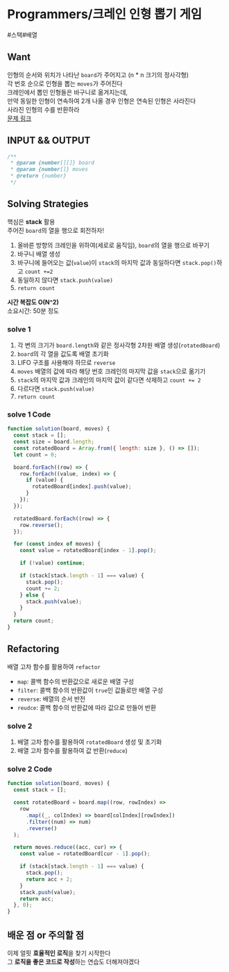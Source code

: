 # Programmers/크레인 인형 뽑기 게임

#스택#배열

## Want

인형의 순서와 위치가 나타난 `board`가 주어지고 (n \* n 크기의 정사각형)  
각 번호 순으로 인형을 뽑는 `moves`가 주어진다  
크레인에서 뽑인 인형들은 바구니로 옮겨지는데,  
만약 동일한 인형이 연속하여 2개 나올 경우 인형은 연속된 인형은 사라진다  
사라진 인형의 수를 반환하라  
[문제 링크](https://school.programmers.co.kr/learn/courses/30/lessons/64061)

## INPUT && OUTPUT

```js
/**
 * @param {number[][]} board
 * @param {number[]} moves
 * @return {number}
 */
```

## Solving Strategies

핵심은 **stack** 활용  
주어진 `board`의 열을 행으로 회전하자!

1. 올바른 방향의 크레인을 위하여(세로로 움직임), `board`의 열을 행으로 바꾸기
2. 바구니 배열 생성
3. 바구니에 들어오는 값(`value`)이 `stack`의 마지막 값과 동일하다면 `stack.pop()`하고 `count +=2`
4. 동일하지 않다면 `stack.push(value)`
5. `return count`

**시간 복잡도 O(N^2)**  
소요시간: 50분 정도

### solve 1

1. 각 변의 크기가 `board.length`와 같은 정사각형 2차원 배열 생성(`rotatedBoard`)
2. `board`의 각 열을 값도록 배열 초기화
3. LIFO 구조를 사용해야 하므로 `reverse`
4. `moves` 배열의 값에 따라 해당 번호 크레인의 마지막 값을 `stack`으로 옮기기
5. `stack`의 마지막 값과 크레인의 마지막 값이 같다면 삭제하고 `count += 2`
6. 다르다면 `stack.push(value)`
7. `return count`

### solve 1 Code

```js
function solution(board, moves) {
  const stack = [];
  const size = board.length;
  const rotatedBoard = Array.from({ length: size }, () => []);
  let count = 0;

  board.forEach((row) => {
    row.forEach((value, index) => {
      if (value) {
        rotatedBoard[index].push(value);
      }
    });
  });

  rotatedBoard.forEach((row) => {
    row.reverse();
  });

  for (const index of moves) {
    const value = rotatedBoard[index - 1].pop();

    if (!value) continue;

    if (stack[stack.length - 1] === value) {
      stack.pop();
      count += 2;
    } else {
      stack.push(value);
    }
  }
  return count;
}
```

## Refactoring

배열 고차 함수를 활용하여 `refactor`

- `map`: 콜백 함수의 반환값으로 새로운 배열 구성
- `filter`: 콜백 함수의 반환값이 `true`인 값들로만 배열 구성
- `reverse`: 배열의 순서 반전
- `reudce`: 콜백 함수의 반환값에 따라 값으로 만들어 반환

### solve 2

1. 배열 고차 함수를 활용하여 `rotatedBoard` 생성 및 초기화
2. 배열 고차 함수를 활용하여 값 반환(`reduce`)

### solve 2 Code

```js
function solution(board, moves) {
  const stack = [];

  const rotatedBoard = board.map((row, rowIndex) =>
    row
      .map((_, colIndex) => board[colIndex][rowIndex])
      .filter((num) => num)
      .reverse()
  );

  return moves.reduce((acc, cur) => {
    const value = rotatedBoard[cur - 1].pop();

    if (stack[stack.length - 1] === value) {
      stack.pop();
      return acc + 2;
    }
    stack.push(value);
    return acc;
  }, 0);
}
```

## 배운 점 or 주의할 점

이제 얼핏 **효율적인 로직**을 찾기 시작한다  
그 **로직을 좋은 코드로 작성**하는 연습도 더해져야겠다
